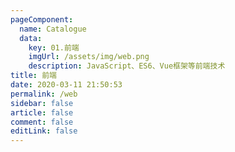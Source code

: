 ```yaml
---
pageComponent: 
  name: Catalogue
  data: 
    key: 01.前端
    imgUrl: /assets/img/web.png
    description: JavaScript、ES6、Vue框架等前端技术
title: 前端
date: 2020-03-11 21:50:53
permalink: /web
sidebar: false
article: false
comment: false
editLink: false
---
```


